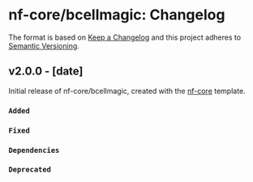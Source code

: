 # nf-core/bcellmagic: Changelog

The format is based on [Keep a Changelog](https://keepachangelog.com/en/1.0.0/)
and this project adheres to [Semantic Versioning](https://semver.org/spec/v2.0.0.html).

## v2.0.0 - [date]

Initial release of nf-core/bcellmagic, created with the [nf-core](https://nf-co.re/) template.

### `Added`

### `Fixed`

### `Dependencies`

### `Deprecated`
